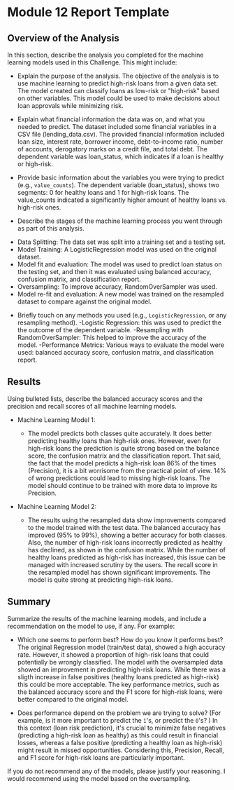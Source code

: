 # Module 12 Report Template

## Overview of the Analysis

In this section, describe the analysis you completed for the machine learning models used in this Challenge. This might include:

* Explain the purpose of the analysis.
The objective of the analysis is to use machine learning to predict high-risk loans from a given data set. The model created can classify loans as low-risk or "high-risk" based on other variables. This  model could be used to make decisions about loan approvals while minimizing risk.

* Explain what financial information the data was on, and what you needed to predict.
The dataset included some financial variables in a CSV file (lending_data.csv). The provided financial information included loan size, interest rate, borrower income, debt-to-income ratio, number of accounts, derogatory marks on a credit file, and total debt. The dependent variable was loan_status, which indicates if a loan is healthy or high-risk.

* Provide basic information about the variables you were trying to predict (e.g., `value_counts`).
The dependent variable (loan_status), shows two segments: 0 for healthy loans and 1 for high-risk loans. The value_counts indicated a significantly higher amount of healthy loans vs. high-risk ones. 

* Describe the stages of the machine learning process you went through as part of this analysis.
- Data Splitting: The data set was split into a training set and a testing set.
- Model Training: A LogisticRegression model was used on the original dataset.
- Model fit and evaluation: The model was used to predict loan status on the testing set, and then it was evaluated using balanced accuracy, confusion matrix, and classification report.
- Oversampling: To improve accuracy, RandomOverSampler was used.
- Model re-fit and evaluation: A new model was trained on the resampled dataset to compare against the original model.

* Briefly touch on any methods you used (e.g., `LogisticRegression`, or any resampling method).
-Logistic Regression: this was used to predict the the outcome of the dependent variable.
-Resampling with RandomOverSampler: This helped to improve the accuracy of the model.
-Performance Metrics: Various ways to evaluate the model were used: balanced accuracy score, confusion matrix, and classification report. 


## Results

Using bulleted lists, describe the balanced accuracy scores and the precision and recall scores of all machine learning models.

* Machine Learning Model 1:
  * The model predicts both classes quite accurately. It does better predicting healthy loans than high-risk ones. However, even for high-risk loans the prediction is quite strong based on the balance score, the confusion matrix and the classification report. That said, the fact that the model predicts a high-risk loan 86% of the times (Precision), it is a bit worrisome from the practical point of view. 14% of wrong predictions could lead to missing high-risk loans. The model should continue to be trained with more data to improve its Precision.



* Machine Learning Model 2:
  * The results using the resampled data show improvements compared to the model trained with the test data. The balanced accuracy has improved (95% to 99%), showing a better accuracy for both classes. Also, the number of high-risk loans incorrectly predicted as healthy has declined, as shown in the confusion matrix. While the number of healthy loans predicted as high-risk has increased, this issue can be managed with increased scrutiny by the users. The recall score in the resampled model has shown significant improvements.  The model is quite strong at predicting high-risk loans.

## Summary

Summarize the results of the machine learning models, and include a recommendation on the model to use, if any. For example:
* Which one seems to perform best? How do you know it performs best?
The original Regression model (train/test data), showed a high accuracy rate. However, it showed a proportion of high-risk loans that could potentially be wrongly classified.
The model with the oversampled data showed an improvement in predicting high-risk loans.  While there was a sligth increase in false positives (healthy loans predicted as high-risk) this could be more acceptable. The key performance metrics, such as the balanced accuracy score and the F1 score for high-risk loans, were better compared to the original model.

* Does performance depend on the problem we are trying to solve? (For example, is it more important to predict the `1`'s, or predict the `0`'s? )
In this context (loan risk prediction), it's crucial to minimize false negatives (predicting a high-risk loan as healthy) as this could result in financial losses, whereas a false positive (predicting a healthy loan as high-risk) might result in missed opportunities.
Considering this, Precision, Recall, and F1 score for high-risk loans are particularly important.

If you do not recommend any of the models, please justify your reasoning.
I would recommend using the model based on the oversampling.